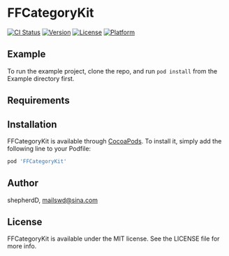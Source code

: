 # FFCategoryKit

[![CI Status](https://img.shields.io/travis/shepherdD/FFCategoryKit.svg?style=flat)](https://travis-ci.org/shepherdD/FFCategoryKit)
[![Version](https://img.shields.io/cocoapods/v/FFCategoryKit.svg?style=flat)](https://cocoapods.org/pods/FFCategoryKit)
[![License](https://img.shields.io/cocoapods/l/FFCategoryKit.svg?style=flat)](https://cocoapods.org/pods/FFCategoryKit)
[![Platform](https://img.shields.io/cocoapods/p/FFCategoryKit.svg?style=flat)](https://cocoapods.org/pods/FFCategoryKit)

## Example

To run the example project, clone the repo, and run `pod install` from the Example directory first.

## Requirements

## Installation

FFCategoryKit is available through [CocoaPods](https://cocoapods.org). To install
it, simply add the following line to your Podfile:

```ruby
pod 'FFCategoryKit'
```

## Author

shepherdD, mailswd@sina.com

## License

FFCategoryKit is available under the MIT license. See the LICENSE file for more info.
